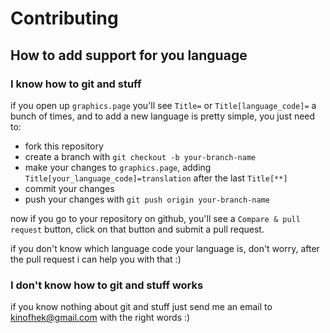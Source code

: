# Contributing

## How to add support for you language

### I know how to git and stuff

if you open up `graphics.page` you'll see `Title=` or `Title[language_code]=` a bunch of times, and to add a new language is pretty simple, you just need to:

- fork this repository
- create a branch with `git checkout -b your-branch-name`
- make your changes to `graphics.page`, adding `Title[your_language_code]=translation` after the last `Title[**]`
- commit your changes
- push your changes with `git push origin your-branch-name`

now if you go to your repository on github, you'll see a `Compare & pull request` button, click on that button and submit a pull request.

if you don't know which language code your language is, don't worry, after the pull request i can help you with that :)

### I don't know how to git and stuff works

if you know nothing about git and stuff just send me an email to [kinofhek@gmail.com](mailto:kinofhek@gmail.com) with the right words :)
